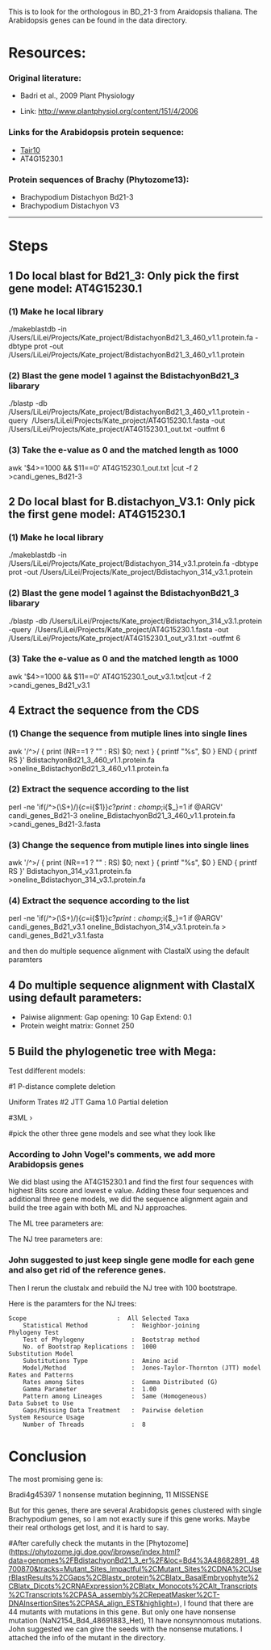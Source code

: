 This is to look for the orthologous in BD_21-3 from Araidopsis thaliana.
The Arabidopsis genes can be found in the data directory.

# Resources:

### Original literature:
- Badri et al., 2009 Plant Physiology

- Link: http://www.plantphysiol.org/content/151/4/2006

### Links for the Arabidopsis protein sequence:
- [Tair10](https://www.arabidopsis.org/servlets/TairObject?id=128747&type=locus)
- AT4G15230.1

### Protein sequences of Brachy (Phytozome13):
- Brachypodium Distachyon Bd21-3
- Brachypodium Distachyon V3

---

# Steps

## 1 Do local blast for Bd21_3: Only pick the first gene model: AT4G15230.1

### (1) Make he local library

./makeblastdb -in /Users/LiLei/Projects/Kate_project/BdistachyonBd21_3_460_v1.1.protein.fa -dbtype prot -out /Users/LiLei/Projects/Kate_project/BdistachyonBd21_3_460_v1.1.protein

### (2) Blast the gene model 1 against the BdistachyonBd21_3 libarary

./blastp -db /Users/LiLei/Projects/Kate_project/BdistachyonBd21_3_460_v1.1.protein -query  /Users/LiLei/Projects/Kate_project/AT4G15230.1.fasta -out /Users/LiLei/Projects/Kate_project/AT4G15230.1_out.txt -outfmt 6

### (3) Take the e-value as 0 and the matched length as 1000
awk '$4>=1000 && $11==0' AT4G15230.1_out.txt |cut -f 2 >candi_genes_Bd21-3


## 2 Do local blast for B.distachyon_V3.1: Only pick the first gene model: AT4G15230.1

### (1) Make he local library

./makeblastdb -in /Users/LiLei/Projects/Kate_project/Bdistachyon_314_v3.1.protein.fa -dbtype prot -out /Users/LiLei/Projects/Kate_project/Bdistachyon_314_v3.1.protein

### (2) Blast the gene model 1 against the BdistachyonBd21_3 libarary

./blastp -db /Users/LiLei/Projects/Kate_project/Bdistachyon_314_v3.1.protein -query  /Users/LiLei/Projects/Kate_project/AT4G15230.1.fasta -out /Users/LiLei/Projects/Kate_project/AT4G15230.1_out_v3.1.txt -outfmt 6


### (3) Take the e-value as 0 and the matched length as 1000

awk '$4>=1000 && $11==0' AT4G15230.1_out_v3.1.txt|cut -f 2 >candi_genes_Bd21_v3.1

## 4 Extract the sequence from the CDS 

### (1) Change the sequence from mutiple lines into single lines
awk '/^>/ { print (NR==1 ? "" : RS) $0; next } { printf "%s", $0 } END { printf RS }' BdistachyonBd21_3_460_v1.1.protein.fa >oneline_BdistachyonBd21_3_460_v1.1.protein.fa

### (2) Extract the sequence according to the list

perl -ne 'if(/^>(\S+)/){$c=$i{$1}}$c?print:chomp;$i{$_}=1 if @ARGV' candi_genes_Bd21-3 oneline_BdistachyonBd21_3_460_v1.1.protein.fa >candi_genes_Bd21-3.fasta

### (3) Change the sequence from mutiple lines into single lines

awk '/^>/ { print (NR==1 ? "" : RS) $0; next } { printf "%s", $0 } END { printf RS }' Bdistachyon_314_v3.1.protein.fa >oneline_Bdistachyon_314_v3.1.protein.fa

### (4) Extract the sequence according to the list

perl -ne 'if(/^>(\S+)/){$c=$i{$1}}$c?print:chomp;$i{$_}=1 if @ARGV' candi_genes_Bd21_v3.1 oneline_Bdistachyon_314_v3.1.protein.fa > candi_genes_Bd21_v3.1.fasta

and then do multiple sequence alignment with ClastalX using the default paramters


## 4 Do multiple sequence alignment with ClastalX using default parameters:
- Paiwise alignment:
Gap opening: 10
Gap Extend: 0.1
- Protein weight matrix: Gonnet 250

## 5 Build the phylogenetic tree with Mega:

Test ddifferent models:

#1 P-distance
complete deletion

Uniform Trates
#2 JTT
Gama
1.0
Partial deletion

#3ML
›

#pick the other three gene models and see what they look like

### According to John Vogel's comments, we add more Arabidopsis genes

We did blast using the AT4G15230.1 and find the first four sequences with highest Bits score and lowest e value. Adding these four sequences and additional three gene models, we did the sequence alignment again and build the tree again with both ML and NJ approaches.

The ML tree parameters are:


The NJ tree parameters are:

### John suggested to just keep single gene modle for each gene and also get rid of the reference genes.
Then I rerun the clustalx and rebuild the NJ tree with 100 bootstrape.

Here is the paramters for the NJ trees:

```
Scope                         :  All Selected Taxa
    Statistical Method            :  Neighbor-joining
Phylogeny Test
    Test of Phylogeny             :  Bootstrap method
    No. of Bootstrap Replications :  1000
Substitution Model
    Substitutions Type            :  Amino acid
    Model/Method                  :  Jones-Taylor-Thornton (JTT) model
Rates and Patterns
    Rates among Sites             :  Gamma Distributed (G)
    Gamma Parameter               :  1.00
    Pattern among Lineages        :  Same (Homogeneous)
Data Subset to Use
    Gaps/Missing Data Treatment   :  Pairwise deletion
System Resource Usage
    Number of Threads             :  8

```
# Conclusion
The most promising gene is:

Bradi4g45397 1 nonsense mutation beginning, 11 MISSENSE

But for this genes, there are several Arabidopsis genes clustered with single Brachypodium genes, so I am not exactly sure if this gene works. Maybe their real orthologs get lost, and it is hard to say.


#After carefully check the mutants in the [Phytozome] (https://phytozome.jgi.doe.gov/jbrowse/index.html?data=genomes%2FBdistachyonBd21_3_er%2F&loc=Bd4%3A48682891..48700870&tracks=Mutant_Sites_Impactful%2CMutant_Sites%2CDNA%2CUserBlastResults%2CGaps%2CBlastx_protein%2CBlatx_BasalEmbryophyte%2CBlatx_Dicots%2CRNAExpression%2CBlatx_Monocots%2CAlt_Transcripts%2CTranscripts%2CPASA_assembly%2CRepeatMasker%2CT-DNAInsertionSites%2CPASA_align_EST&highlight=), I found that there are 44 mutants with mutations in this gene. But only one have nonsense mutation (NaN2154_Bd4_48691883_Het), 11 have nonsynnomous mutations. John suggested we can give the seeds with the nonsense mutations. I attached the info of the mutant in the directory.


